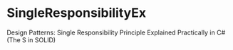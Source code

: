 # SingleResponsibilityEx
Design Patterns: Single Responsibility Principle Explained Practically in C# (The S in SOLID)  
